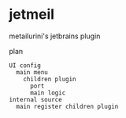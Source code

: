 # jetmeil
metailurini's jetbrains plugin 

plan
```
UI config
  main menu
    children plugin
      port
      main logic
internal source
  main register children plugin
```